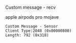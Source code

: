 Custom message - recv

apple airpods pro
mojave

```
Custom Message - Sensor
Client Type:2048 (0x00000800)
Length: 792 (0x318)
```

